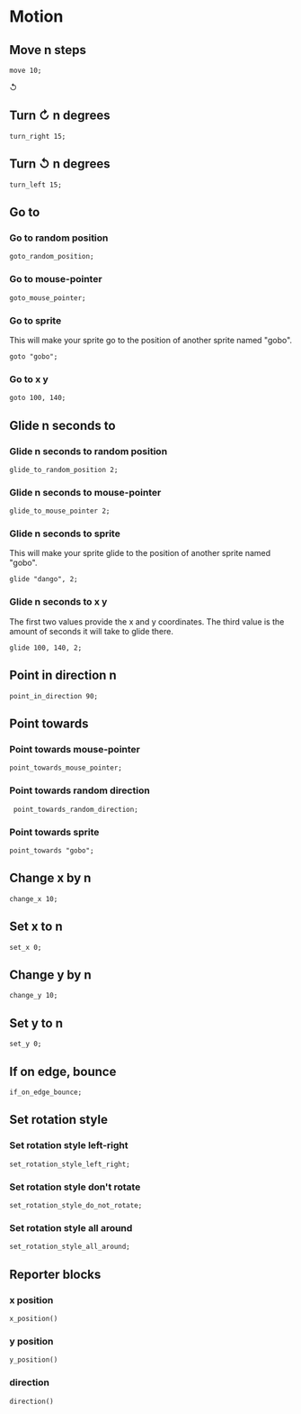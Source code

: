 # Motion

## Move n steps

```goboscript
move 10;
```

↺
## Turn ↻ n degrees

```goboscript
turn_right 15;
```

## Turn ↺ n degrees

```goboscript
turn_left 15;
```

## Go to

### Go to random position

```goboscript
goto_random_position;
```

### Go to mouse-pointer

```goboscript
goto_mouse_pointer;
```

### Go to sprite

This will make your sprite go to the position of another sprite named "gobo".

```goboscript
goto "gobo";
```

### Go to x y

```goboscript
goto 100, 140;
```

## Glide n seconds to 

### Glide n seconds to random position

```goboscript
glide_to_random_position 2;
```

### Glide n seconds to mouse-pointer

```goboscript
glide_to_mouse_pointer 2;
```

### Glide n seconds to sprite

This will make your sprite glide to the position of another sprite named "gobo".

```goboscript
glide "dango", 2;
```

### Glide n seconds to x y

The first two values provide the x and y coordinates. The third value is the amount of seconds it will take to glide there.

```goboscript
glide 100, 140, 2;
```

## Point in direction n

```goboscript
point_in_direction 90;
```

## Point towards

### Point towards mouse-pointer

```goboscript
point_towards_mouse_pointer;
```

### Point towards random direction

```goboscript
 point_towards_random_direction;
 ```

 ### Point towards sprite

 ```goboscript
 point_towards "gobo";
 ```

 ## Change x by n

  ```goboscript
change_x 10;
 ```

## Set x to n

  ```goboscript
set_x 0;
 ```

 ## Change y by n

  ```goboscript
change_y 10;
 ```

## Set y to n

  ```goboscript
set_y 0;
 ```

## If on edge, bounce

```goboscript
if_on_edge_bounce;
```

## Set rotation style

### Set rotation style left-right

```goboscript
set_rotation_style_left_right;
```

### Set rotation style don't rotate

```goboscript
set_rotation_style_do_not_rotate;
```

### Set rotation style all around

```goboscript
set_rotation_style_all_around;
```

## Reporter blocks

### x position

```goboscript
x_position()
```

### y position

```goboscript
y_position()
```

### direction

```goboscript
direction()
```